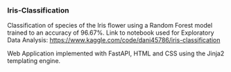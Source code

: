 ### Iris-Classification

Classification of species of the Iris flower using a Random Forest model trained to an accuracy of 96.67%. 
Link to notebook used for Exploratory Data Analysis: https://www.kaggle.com/code/dani45786/iris-classification 

Web Application implemented with FastAPI, HTML and CSS using the Jinja2 templating engine.
